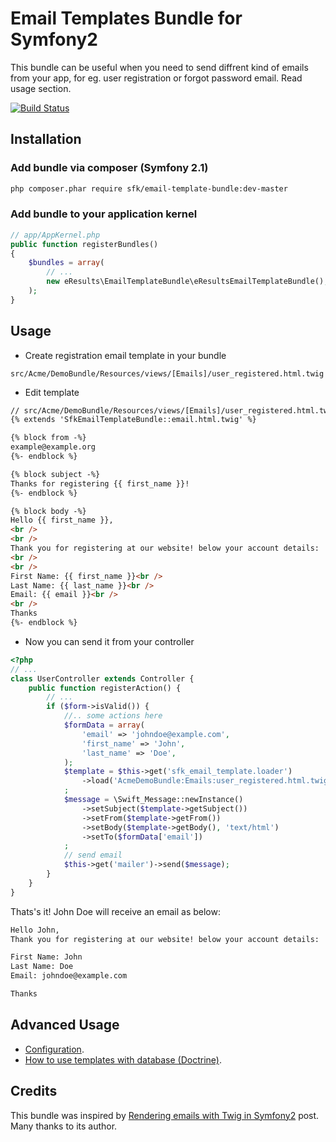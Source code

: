 Email Templates Bundle for Symfony2
=======================

This bundle can be useful when you need to send diffrent kind of emails from your app, for eg. user registration or forgot password email. Read usage section.

[![Build Status](https://travis-ci.org/mathewpeterson/EmailTemplateBundle.svg)](https://travis-ci.org/mathewpeterson/EmailTemplateBundle)

## Installation

### Add bundle via composer (Symfony 2.1)

```bash
php composer.phar require sfk/email-template-bundle:dev-master
```

### Add bundle to your application kernel

```php
// app/AppKernel.php
public function registerBundles() 
{
    $bundles = array(
        // ...
        new eResults\EmailTemplateBundle\eResultsEmailTemplateBundle(),
    );
}
```

## Usage

- Create registration email template in your bundle

```
src/Acme/DemoBundle/Resources/views/[Emails]/user_registered.html.twig
```

- Edit template

```html
// src/Acme/DemoBundle/Resources/views/[Emails]/user_registered.html.twig
{% extends 'SfkEmailTemplateBundle::email.html.twig' %}

{% block from -%}
example@example.org
{%- endblock %}

{% block subject -%}
Thanks for registering {{ first_name }}!
{%- endblock %}

{% block body -%}
Hello {{ first_name }},
<br />
<br />
Thank you for registering at our website! below your account details:
<br />
<br />
First Name: {{ first_name }}<br />
Last Name: {{ last_name }}<br />
Email: {{ email }}<br />
<br />
Thanks
{%- endblock %}
```
- Now you can send it from your controller

```php
<?php
// ...
class UserController extends Controller {
    public function registerAction() {
        // ...
        if ($form->isValid()) {
            //.. some actions here
            $formData = array(
                'email' => 'johndoe@example.com',
                'first_name' => 'John',
                'last_name' => 'Doe',
            );
            $template = $this->get('sfk_email_template.loader')
                ->load('AcmeDemoBundle:Emails:user_registered.html.twig', $formData)
            ;
            $message = \Swift_Message::newInstance()
                ->setSubject($template->getSubject())
                ->setFrom($template->getFrom())
                ->setBody($template->getBody(), 'text/html')
                ->setTo($formData['email'])
            ;
            // send email
            $this->get('mailer')->send($message);
        }
    }
}
```
Thats's it! John Doe will receive an email as below:

```html
Hello John,
Thank you for registering at our website! below your account details:

First Name: John
Last Name: Doe
Email: johndoe@example.com

Thanks
```

## Advanced Usage

* [Configuration](https://github.com/getme/EmailTemplateBundle/blob/master/Resources/doc/config.md).
* [How to use templates with database (Doctrine)](https://github.com/getme/EmailTemplateBundle/blob/master/Resources/doc/doctrine.md).

## Credits

This bundle was inspired by [Rendering emails with Twig in Symfony2](http://www.richsage.co.uk/2011/12/16/rendering-emails-with-twig-in-symfony2/) post. Many thanks to its author.
